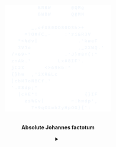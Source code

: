 <div align="center">
    <picture>
        <source media="(prefers-color-scheme: dark)" srcset="/assets/logo_gh_dark.webp"/>
        <source media="(prefers-color-scheme: light)" srcset="/assets/logo_gh_light.webp"/>
        <img alt="Theme-adjusted logo" src="/assets/logo_gh_dark.webp" width="288" height="288"/>
    </picture>
</div>
<br/>
<p align="center"><b>Absolute Johannes factotum</b></p>

<details align="center">
    <summary></summary>
    <dl align="justify">
        <dt>
            <a href="http://scp-wiki.wikidot.com/scp-1800-ko" title="Order to Leave Work">SCP-1800-KO</a>
            <sup><span title="This uses GitHub Actions to periodically pull new data from the SCP Foundation Wiki and summarize it with Google's Gemini family of models. Since this process is automated, please use the email in my GitHub profile to inform me of any errors or inappropriate content."><mark>(?)</mark></span></sup>
        </dt>
        <dd>SCP-1800-KO is not an object but a group of people who genuinely believe they are high-ranking members of the SCP Foundation's Korean branch. The anomaly is that their reality begins to collapse; their secret sites, personnel, and the hundreds of creatures they believe they are containing suddenly disappear, leaving them confused and stranded in a world where their organization never existed. The actual SCP Foundation discovers these individuals, designates them as the anomaly, and interviews them to learn from their extensive, albeit fictional, knowledge before administering memory-wiping drugs to ease their distress and allow them to live normal lives.</dd>
        <dt>
            <a href="https://en.wikipedia.org/wiki/Pompatus">Pompatus</a>
            <sup><span title="This uses GitHub Actions to periodically pull random Wikipedia articles from interesting and numinous categories — like unsolved internet mysteries — and summarize it with Google's Gemini family of models. Since this process is automated, please use the email in my GitHub profile to inform me of any errors or inappropriate content."><mark>(?)</mark></span></sup>
        </dt>
        <dd>"Pompatus" is a made-up word created by musician Steve Miller for his 1973 song "The Joker," where he mentions speaking of "the pompatus of love." The word itself has no actual meaning and is likely a misheard or altered version of another made-up word, "puppetutes," which was used in a 1954 doo-wop song called "The Letter" by Vernon Green. Green invented "puppetutes" to describe his ideal fantasy woman. Because of its mysterious and unusual sound, "pompatus" has captured public curiosity and has been referenced in other songs, movies, and books.</dd>
    </dl>
</details>
